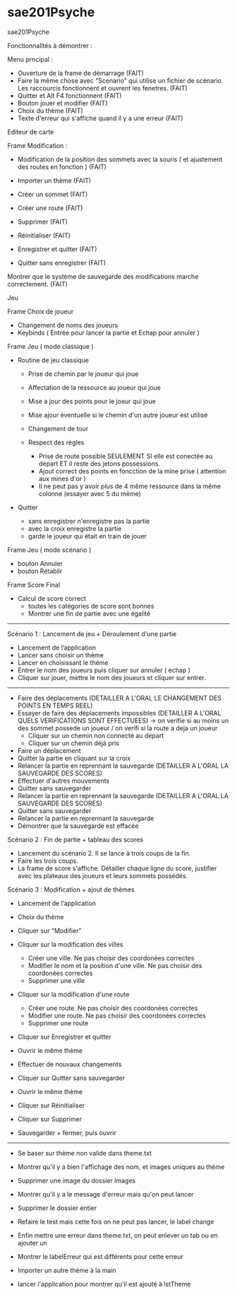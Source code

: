 # sae201Psyche
sae201Psyche

Fonctionnalités à démontrer :

Menu prncipal : 
 - Ouverture de la frame de démarrage	(FAIT)
 - Faire la même chose avec "Scenario" qui utilise un fichier de scénario. Les raccourcis fonctionnent et ouvrent les fenetres.		(FAIT)
 - Quitter et Alt F4 fonctionnent	(FAIT)
 - Bouton jouer et modifier		(FAIT)
 - Choix du thème	(FAIT)
 - Texte d'erreur qui s'affiche quand il y a une erreur		(FAIT)


Editeur de carte

Frame Modification : 

 - Modification de la position des sommets avec la souris ( et ajustement des routes en fonction )		(FAIT)

 - Importer un thème 	(FAIT)

 - Créer un sommet		(FAIT)
 - Créer une route		(FAIT)

 - Supprimer			(FAIT)
 - Réinitialiser		(FAIT)

 - Enregistrer et quitter	(FAIT)
 - Quitter sans enregistrer		(FAIT)

Montrer que le système de sauvegarde des modifications marche correctement.		(FAIT)


Jeu 

Frame Choix de joueur
 - Changement de noms des joueurs
 - Keybinds ( Entrée pour lancer la partie et Echap pour annuler )

Frame Jeu ( mode classique )

 - Routine de jeu classique
	- Prise de chemin par le joueur qui joue
	- Affectation de la ressource au joueur qui joue
	- Mise a jour des points pour le joeur qui joue
	- Mise ajour éventuelle si le chemin d'un autre joueur est utilisé
	- Changement de tour

	- Respect des règles
		- Prise de route possible SEULEMENT SI elle est conectée au départ ET il reste des jetons possessions.
		- Ajout correct des points en foncction de la mine prise ( attention aux mines d'or )
		- Il ne peut pas y avoir plus de 4 même ressource dans la même colonne (essayer avec 5 du même)

 - Quitter 
 	- sans enregistrer n'enregistre pas la partie
	- avec la croix enregistre la partie
	- garde le joueur qui était en train de jouer

Frame Jeu ( mode scénario )

 - bouton Annuler
 - bouton Rétablir


Frame Score Final

 - Calcul de score correct
	- toutes les catégories de score sont bonnes
	- Montrer une fin de partie avec une égalité

------------------------------------------------------------------------------------------------------------------------------------

Scénario 1 : Lancement de jeu + Déroulement d'une partie

 - Lancement de l’application
 - Lancer sans choisir un thème
 - Lancer en choisissant le thème
 - Entrer le nom des joueurs puis cliquer sur annuler ( echap )
 - Cliquer sur jouer, mettre le nom des joueurs et cliquer sur entrer.
-----
 - Faire des déplacements
		(DETAILLER A L'ORAL LE CHANGEMENT DES POINTS EN TEMPS REEL)
 - Essayer de faire des déplacements impossibles
		(DETAILLER A L'ORAL QUELS VERIFICATIONS SONT EFFECTUEES) -> on verifie si au moins un des sommet possede un joueur / on verifi si la route a deja un joueur
	- Cliquer sur un chemin non connecté au départ
	- Cliquer sur un chemin déjà pris
 - Faire un déplacement
 - Quitter la partie en cliquant sur la croix
 - Relancer la partie en reprennant la sauvegarde
		(DETAILLER A L'ORAL LA SAUVEGARDE DES SCORES)
 - Effectuer d'autres mouvements
 - Quitter sans sauvegarder
 - Relancer la partie en reprennant la sauvegarde
		(DETAILLER A L'ORAL LA SAUVEGARDE DES SCORES)
 - Quitter sans sauvegarder
 - Relancer la partie en reprennant la sauvegarde
 - Démontrer que la sauvegarde est effacée



Scénario 2 : Fin de partie + tableau des scores

 - Lancement du scénario 2. Il se lance à trois coups de la fin.
 - Faire les trois coups.
 - La frame de score s'affiche. Détailler chaque ligne du score, justifier avec les plateaux des joueurs et leurs sommets possédés.



Scénario 3 : Modification + ajout de thèmes

 - Lancement de l’application
 - Choix du thème
 - Cliquer sur "Modifier"

 - Cliquer sur la modification des villes
	- Créer une ville. Ne pas choisir des coordonées correctes
	- Modifier le nom et la position d'une ville. Ne pas choisir des coordonées correctes
	- Supprimer une ville

 - Cliquer sur la modification d'une route
	- Créer une route. Ne pas choisir des coordonées correctes
	- Modifier une route. Ne pas choisir des coordonées correctes
	- Supprimer une route

 - Cliquer sur Enregistrer et quitter
 - Ouvrir le même thème
 - Effectuer de nouvaux changements 
 - Cliquer sur Quitter sans sauvegarder
 - Ouvrir le même thème
 - Cliquer sur Réinitialiser
 - Cliquer sur Supprimer
 - Sauvegarder + fermer, puis ouvrir
-----
 - Se baser sur thème non valide dans theme.txt
 - Montrer qu'il y a bien l'affichage des nom, et images uniques au thème
 - Supprimer une image du dossier images
 - Montrer qu'il y a le message d'erreur mais qu'on peut lancer
 - Supprimer le dossier entier
 - Refaire le test mais cette fois on ne peut pas lancer, le label change
 - Enfin mettre une erreur dans theme.txt, on peut enlever un tab ou en ajouter un
 - Montrer le labelErreur qui est différents pour cette erreur

 - Importer un autre thème à la main
 - lancer l'application pour montrer qu'il est ajouté à lstTheme

